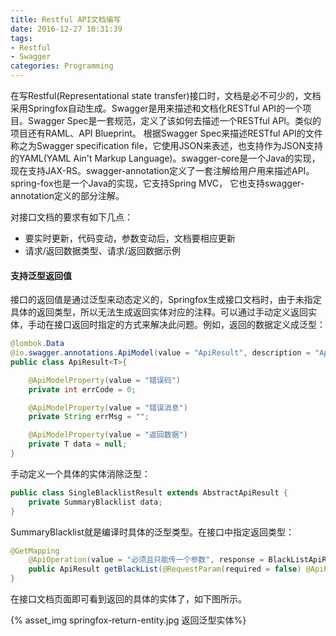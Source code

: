 ```yaml
---
title: Restful API文档编写
date: 2016-12-27 10:31:39
tags:
- Restful
- Swagger
categories: Programming
---
```


在写Restful(Representational state transfer)接口时，文档是必不可少的，文档采用Springfox自动生成。Swagger是用来描述和文档化RESTful API的一个项目。Swagger Spec是一套规范，定义了该如何去描述一个RESTful API。类似的项目还有RAML、API Blueprint。 根据Swagger Spec来描述RESTful API的文件称之为Swagger specification file，它使用JSON来表述，也支持作为JSON支持的YAML(YAML Ain't Markup Language)。swagger-core是一个Java的实现，现在支持JAX-RS。swagger-annotation定义了一套注解给用户用来描述API。spring-fox也是一个Java的实现，它支持Spring MVC， 它也支持swagger-annotation定义的部分注解。

<!-- more -->

对接口文档的要求有如下几点：

* 要实时更新，代码变动，参数变动后，文档要相应更新
* 请求/返回数据类型、请求/返回数据示例

#### 支持泛型返回值

接口的返回值是通过泛型来动态定义的，Springfox生成接口文档时，由于未指定具体的返回类型，所以无法生成返回实体对应的注释。可以通过手动定义返回实体，手动在接口返回时指定的方式来解决此问题。例如，返回的数据定义成泛型：

```Java
@lombok.Data
@io.swagger.annotations.ApiModel(value = "ApiResult", description = "Api返回结果")
public class ApiResult<T>{

    @ApiModelProperty(value = "错误码")
    private int errCode = 0;

    @ApiModelProperty(value = "错误消息")
    private String errMsg = "";

    @ApiModelProperty(value = "返回数据")
    private T data = null;
}
```

手动定义一个具体的实体消除泛型：

```Java
public class SingleBlacklistResult extends AbstractApiResult {
    private SummaryBlacklist data;
}
```

SummaryBlacklist就是编译时具体的泛型类型。在接口中指定返回类型：

```Java
@GetMapping
    @ApiOperation(value = "必须且只能传一个参数", response = BlackListApiResult.class)
    public ApiResult getBlackList(@RequestParam(required = false) @ApiParam("主体名（模糊）") String xdr
}
```

在接口文档页面即可看到返回的具体的实体了，如下图所示。

{% asset_img springfox-return-entity.jpg 返回泛型实体%}
